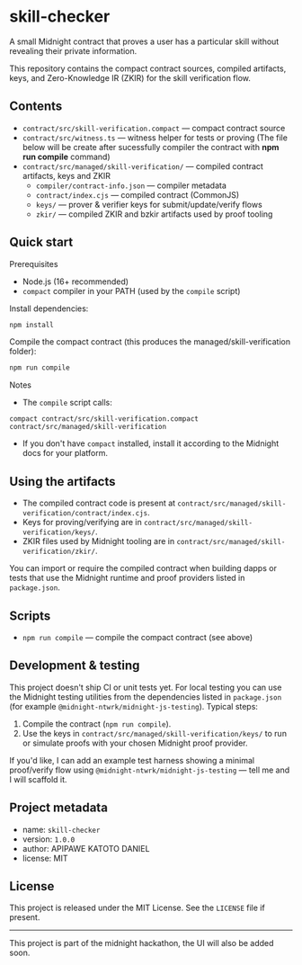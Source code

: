 # skill-checker

A small Midnight contract that proves a user has a particular skill without revealing their private information.

This repository contains the compact contract sources, compiled artifacts, keys, and Zero-Knowledge IR (ZKIR) for the skill verification flow.

## Contents

- `contract/src/skill-verification.compact` — compact contract source
- `contract/src/witness.ts` — witness helper for tests or proving
(The file below will be create after sucessfully compiler the contract with **npm run compile** command)
- `contract/src/managed/skill-verification/` — compiled contract artifacts, keys and ZKIR
  - `compiler/contract-info.json` — compiler metadata
  - `contract/index.cjs` — compiled contract (CommonJS)
  - `keys/` — prover & verifier keys for submit/update/verify flows
  - `zkir/` — compiled ZKIR and bzkir artifacts used by proof tooling

## Quick start

Prerequisites

- Node.js (16+ recommended)
- `compact` compiler in your PATH (used by the `compile` script)

Install dependencies:

```bash
npm install
```

Compile the compact contract (this produces the managed/skill-verification folder):

```bash
npm run compile
```

Notes

- The `compile` script calls:

```
compact contract/src/skill-verification.compact contract/src/managed/skill-verification
```

- If you don't have `compact` installed, install it according to the Midnight docs for your platform.

## Using the artifacts

- The compiled contract code is present at `contract/src/managed/skill-verification/contract/index.cjs`.
- Keys for proving/verifying are in `contract/src/managed/skill-verification/keys/`.
- ZKIR files used by Midnight tooling are in `contract/src/managed/skill-verification/zkir/`.

You can import or require the compiled contract when building dapps or tests that use the Midnight runtime and proof providers listed in `package.json`.

## Scripts

- `npm run compile` — compile the compact contract (see above)

## Development & testing

This project doesn't ship CI or unit tests yet. For local testing you can use the Midnight testing utilities from the dependencies listed in `package.json` (for example `@midnight-ntwrk/midnight-js-testing`). Typical steps:

1. Compile the contract (`npm run compile`).
2. Use the keys in `contract/src/managed/skill-verification/keys/` to run or simulate proofs with your chosen Midnight proof provider.

If you'd like, I can add an example test harness showing a minimal proof/verify flow using `@midnight-ntwrk/midnight-js-testing` — tell me and I will scaffold it.

## Project metadata

- name: `skill-checker`
- version: `1.0.0`
- author: APIPAWE KATOTO DANIEL
- license: MIT

## License

This project is released under the MIT License. See the `LICENSE` file if present.

---
This project is part of the midnight hackathon, the UI will also be added soon. 
